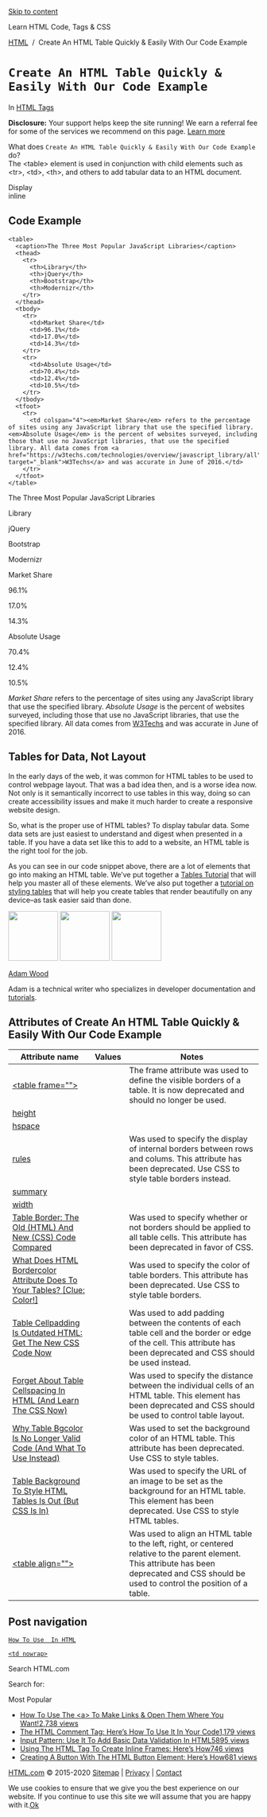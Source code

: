 <a href="#site-main" class="skip-link screen-reader-text">Skip to content</a>



[](https://html.com/)

Learn HTML Code, Tags & CSS

[HTML](https://html.com/)  /  Create An HTML Table Quickly & Easily With Our Code Example

`Create An HTML Table Quickly & Easily With Our Code Example`
=============================================================

In <span class="post-meta-category">[HTML Tags](https://html.com/tags/)</span>

**Disclosure:** Your support helps keep the site running! We earn a referral fee for some of the services we recommend on this page. [Learn more](https://html.com/disclosure/)

What does `Create An HTML Table Quickly & Easily With Our Code Example` do?  
The &lt;table&gt; element is used in conjunction with child elements such as &lt;tr&gt;, &lt;td&gt;, &lt;th&gt;, and others to add tabular data to an HTML document.

Display  
inline

Code Example
------------

    <table>
      <caption>The Three Most Popular JavaScript Libraries</caption>
      <thead>
        <tr>
          <th>Library</th>
          <th>jQuery</th>
          <th>Bootstrap</th>
          <th>Modernizr</th>
        </tr>
      </thead>
      <tbody>
        <tr>
          <td>Market Share</td>
          <td>96.1%</td>
          <td>17.0%</td>
          <td>14.3%</td>
        </tr> 
        <tr>
          <td>Absolute Usage</td>
          <td>70.4%</td>
          <td>12.4%</td>
          <td>10.5%</td>
        </tr>
      </tbody> 
      <tfoot>
        <tr>
          <td colspan="4"><em>Market Share</em> refers to the percentage of sites using any JavaScript library that use the specified library. <em>Absolute Usage</em> is the percent of websites surveyed, including those that use no JavaScript libraries, that use the specified library. All data comes from <a href="https://w3techs.com/technologies/overview/javascript_library/all" target="_blank">W3Techs</a> and was accurate in June of 2016.</td>
        </tr>
      </tfoot>
    </table>

The Three Most Popular JavaScript Libraries

Library

jQuery

Bootstrap

Modernizr

Market Share

96.1%

17.0%

14.3%

Absolute Usage

70.4%

12.4%

10.5%

*Market Share* refers to the percentage of sites using any JavaScript library that use the specified library. *Absolute Usage* is the percent of websites surveyed, including those that use no JavaScript libraries, that use the specified library. All data comes from [W3Techs](https://w3techs.com/technologies/overview/javascript_library/all) and was accurate in June of 2016.

<span class="underline"></span>

Tables for Data, Not Layout
---------------------------

In the early days of the web, it was common for HTML tables to be used to control webpage layout. That was a bad idea then, and is a worse idea now. Not only is it semantically incorrect to use tables in this way, doing so can create accessibility issues and make it much harder to create a responsive website design.

So, what is the proper use of HTML tables? To display tabular data. Some data sets are just easiest to understand and digest when presented in a table. If you have a data set like this to add to a website, an HTML table is the right tool for the job.

As you can see in our code snippet above, there are a lot of elements that go into making an HTML table. We’ve put together a [Tables Tutorial](https://html.com/tables/tutorial/) that will help you master all of these elements. We’ve also put together a [tutorial on styling tables](https://html.com/tables/styling/) that will help you create tables that render beautifully on any device–as task easier said than done.

<img src="http://html.com/wp-content/plugins/a3-lazy-load/assets/images/lazy_placeholder.gif" class="lazy lazy-hidden avatar avatar-100 photo" width="100" height="100" />

<img src="http://html.com/wp-content/plugins/a3-lazy-load/assets/images/lazy_placeholder.gif" class="lazy lazy-hidden avatar avatar-100 photo" width="100" height="100" />

<img src="https://secure.gravatar.com/avatar/3af4194cc38fbc6d4e68fbe7536347d5?s=100&amp;d=mm&amp;r=g" class="avatar avatar-100 photo" srcset="https://secure.gravatar.com/avatar/3af4194cc38fbc6d4e68fbe7536347d5?s=200&amp;d=mm&amp;r=g 2x" width="100" height="100" />

[Adam Wood](https://html.com/author/html/)

<span class="fn">Adam is a technical writer who specializes in developer documentation and [tutorials](https://html.com/).</span>

[<span class="saboxplugin-icon-grey saboxplugin-icon-linkedin"></span>](https://www.linkedin.com/in/adammichaelwood)

<span id="tho-end-content" style="display: block; visibility: hidden;"></span>

Attributes of Create An HTML Table Quickly & Easily With Our Code Example
-------------------------------------------------------------------------

<table><thead><tr class="header"><th>Attribute name</th><th>Values</th><th>Notes</th></tr></thead><tbody><tr class="odd"><td><a href="https://html.com/attributes/table-frame/" class="linked-name deprecated">&lt;table frame=""&gt;</a><br />
</td><td></td><td>The frame attribute was used to define the visible borders of a table. It is now deprecated and should no longer be used.</td></tr><tr class="even"><td><a href="https://html.com/attributes/table-height/" class="linked-name deprecated">height</a><br />
</td><td></td><td></td></tr><tr class="odd"><td><a href="https://html.com/attributes/table-hspace/" class="linked-name deprecated">hspace</a><br />
</td><td></td><td></td></tr><tr class="even"><td><a href="https://html.com/attributes/table-rules/" class="linked-name deprecated">rules</a><br />
</td><td></td><td>Was used to specify the display of internal borders between rows and colums. This attribute has been deprecated. Use CSS to style table borders instead.</td></tr><tr class="odd"><td><a href="https://html.com/attributes/table-summary/" class="linked-name deprecated">summary</a><br />
</td><td></td><td></td></tr><tr class="even"><td><a href="https://html.com/attributes/table-width/" class="linked-name deprecated">width</a><br />
</td><td></td><td></td></tr><tr class="odd"><td><a href="https://html.com/attributes/table-border/" class="linked-name deprecated">Table Border: The Old (HTML) And New (CSS) Code Compared</a><br />
</td><td></td><td>Was used to specify whether or not borders should be applied to all table cells. This attribute has been deprecated in favor of CSS.</td></tr><tr class="even"><td><a href="https://html.com/attributes/table-bordercolor/" class="linked-name deprecated">What Does HTML Bordercolor Attribute Does To Your Tables? [Clue: Color!]</a><br />
</td><td></td><td>Was used to specify the color of table borders. This attribute has been deprecated. Use CSS to style table borders.</td></tr><tr class="odd"><td><a href="https://html.com/attributes/table-cellpadding/" class="linked-name deprecated">Table Cellpadding Is Outdated HTML: Get The New CSS Code Now</a><br />
</td><td></td><td>Was used to add padding between the contents of each table cell and the border or edge of the cell. This attribute has been deprecated and CSS should be used instead.</td></tr><tr class="even"><td><a href="https://html.com/attributes/table-cellspacing/" class="linked-name deprecated">Forget About Table Cellspacing In HTML (And Learn The CSS Now)</a><br />
</td><td></td><td>Was used to specify the distance between the individual cells of an HTML table. This element has been deprecated and CSS should be used to control table layout.</td></tr><tr class="odd"><td><a href="https://html.com/attributes/table-bgcolor/" class="linked-name deprecated">Why Table Bgcolor Is No Longer Valid Code (And What To Use Instead)</a><br />
</td><td></td><td>Was used to set the background color of an HTML table. This attribute has been deprecated. Use CSS to style tables.</td></tr><tr class="even"><td><a href="https://html.com/attributes/table-background/" class="linked-name deprecated">Table Background To Style HTML Tables Is Out (But CSS Is In)</a><br />
</td><td></td><td>Was used to specify the URL of an image to be set as the background for an HTML table. This element has been deprecated. Use CSS to style HTML tables.</td></tr><tr class="odd"><td><a href="https://html.com/attributes/table-align/" class="linked-name deprecated">&lt;table align=""&gt;</a><br />
</td><td></td><td>Was used to align an HTML table to the left, right, or centered relative to the parent element. This attribute has been deprecated and CSS should be used to control the position of a table.</td></tr></tbody></table>

Post navigation
---------------

[<span class="nav-link-label"><span class="genericon genericon-previous"></span></span>`How To Use  In HTML`](https://html.com/attributes/img-src/)

[`<td nowrap>`<span class="nav-link-label"><span class="genericon genericon-next"></span></span>](https://html.com/attributes/td-nowrap/)

Search HTML.com

<span class="screen-reader-text">Search for:</span>

Most Popular

-   <a href="https://html.com/attributes/a-target/" class="popular_posts_bars_link">How To Use The &lt;a&gt; To Make Links &amp; Open Them Where You Want!</a><span class="popular_posts_bars_comment_count_hold"><a href="https://html.com/attributes/a-target/#comments" class="popular_posts_bars_comment_count">2,738 views</a><span class="popular_posts_bars_comment_count_triangle"></span></span>
-   <a href="https://html.com/tags/comment-tag/" class="popular_posts_bars_link">The HTML Comment Tag: Here’s How To Use It In Your Code</a><span class="popular_posts_bars_comment_count_hold"><a href="https://html.com/tags/comment-tag/#comments" class="popular_posts_bars_comment_count">1,179 views</a><span class="popular_posts_bars_comment_count_triangle"></span></span>
-   <a href="https://html.com/attributes/input-pattern/" class="popular_posts_bars_link">Input Pattern: Use It To Add Basic Data Validation In HTML5</a><span class="popular_posts_bars_comment_count_hold"><a href="https://html.com/attributes/input-pattern/#comments" class="popular_posts_bars_comment_count">895 views</a><span class="popular_posts_bars_comment_count_triangle"></span></span>
-   <a href="https://html.com/tags/iframe/" class="popular_posts_bars_link">Using The HTML Tag To Create Inline Frames: Here’s How</a><span class="popular_posts_bars_comment_count_hold"><a href="https://html.com/tags/iframe/#comments" class="popular_posts_bars_comment_count">746 views</a><span class="popular_posts_bars_comment_count_triangle"></span></span>
-   <a href="https://html.com/tags/button/" class="popular_posts_bars_link">Creating A Button With The HTML Button Element: Here’s How</a><span class="popular_posts_bars_comment_count_hold"><a href="https://html.com/tags/button/#comments" class="popular_posts_bars_comment_count">681 views</a><span class="popular_posts_bars_comment_count_triangle"></span></span>

[HTML.com](https://html.com/) © 2015-2020 [Sitemap](https://html.com/sitemap/) | [Privacy](https://html.com/privacy/) | [Contact](https://html.com/contact/)

<span id="cn-notice-text" class="cn-text-container">We use cookies to ensure that we give you the best experience on our website. If you continue to use this site we will assume that you are happy with it.</span><span id="cn-notice-buttons" class="cn-buttons-container"><a href="#" id="cn-accept-cookie" class="cn-set-cookie cn-button bootstrap button">Ok</a></span><a href="javascript:void(0);" id="cn-close-notice" class="cn-close-icon"></a>
